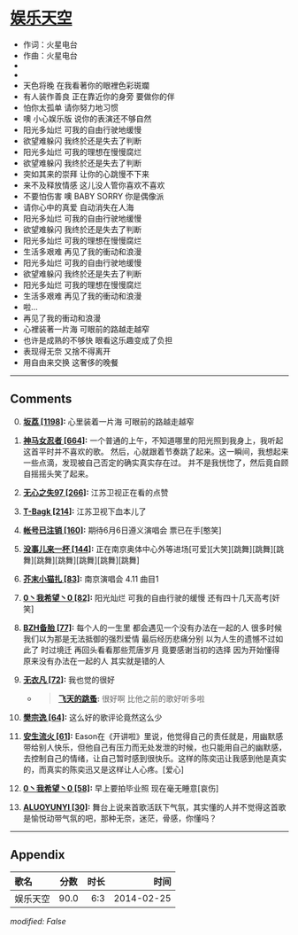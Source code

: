 # [娱乐天空](https://music.163.com/song?id=28282243)

* 作词：火星电台
* 作曲：火星电台
*
*
* 天色将晚 在我看著你的眼裡色彩斑斕
* 有人装作善良 正在靠近你的身旁 要做你的伴
* 怕你太孤单 请你努力地习惯
* 噢 小心娱乐版 说你的表演还不够自然
* 阳光多灿烂 可我的自由行驶地缓慢
* 欲望难躲闪 我终於还是失去了判断
* 阳光多灿烂 可我的理想在慢慢腐烂
* 欲望难躲闪 我终於还是失去了判断
* 突如其来的崇拜 让你的心跳慢不下来
* 来不及释放情感 这儿没人管你喜欢不喜欢
* 不要怕伤害 噢 BABY SORRY 你是偶像派
* 请你心中的真爱 自动消失在人海
* 阳光多灿烂 可我的自由行驶地缓慢
* 欲望难躲闪 我终於还是失去了判断
* 阳光多灿烂 可我的理想在慢慢腐烂
* 生活多艰难 再见了我的衝动和浪漫
* 阳光多灿烂 可我的自由行驶地缓慢
* 欲望难躲闪 我终於还是失去了判断
* 阳光多灿烂 可我的理想在慢慢腐烂
* 生活多艰难 再见了我的衝动和浪漫
* 啦…
* 再见了我的衝动和浪漫
* 心裡装著一片海 可眼前的路越走越窄
* 也许是成熟的不够快 眼看这乐趣变成了负担
* 表现得无奈 又捨不得离开
* 用自由来交换 这奢侈的晚餐


---

## Comments
0. **[坂荔 \[1198\]](https://music.163.com/#/user/home?id=3836171):** 心里装着一片海 可眼前的路越走越窄

1. **[神马女忍者 \[664\]](https://music.163.com/#/user/home?id=47791122):** 一个普通的上午，不知道哪里的阳光照到我身上，我听起这首平时并不喜欢的歌。 然后，心就跟着节奏跳了起来。这一瞬间，我想起来一些点滴，发现被自己否定的确实真实存在过。 并不是我恍惚了，然后竟自顾自摇摇头笑了起来。

2. **[无心之失97 \[266\]](https://music.163.com/#/user/home?id=44805294):** 江苏卫视正在看的点赞

3. **[T-Bagk \[214\]](https://music.163.com/#/user/home?id=43537570):**  江苏卫视下血本儿了

4. **[帐号已注销 \[160\]](https://music.163.com/#/user/home?id=27939693):** 期待6月6日遵义演唱会  票已在手[憨笑]

5. **[没事儿来一杯 \[144\]](https://music.163.com/#/user/home?id=57834807):** 正在南京奥体中心外等进场[可爱][大笑][跳舞][跳舞][跳舞][跳舞][跳舞][跳舞][跳舞][跳舞]

6. **[芥末小猫扎 \[83\]](https://music.163.com/#/user/home?id=16463741):** 南京演唱会  4.11 曲目1 

7. **[0丶我希望丶0 \[82\]](https://music.163.com/#/user/home?id=446843956):** 阳光灿烂     可我的自由行驶的缓慢        还有四十几天高考[奸笑]

8. **[BZH备胎 \[77\]](https://music.163.com/#/user/home?id=453244095):** 每个人的一生里  都会遇见一个没有办法在一起的人  很多时候  我们以为那是无法抵御的强烈爱情  最后经历悲痛分别  以为人生的遗憾不过如此了  时过境迁 再回头看看那些荒唐岁月  竟要感谢当初的选择  因为开始懂得  原来没有办法在一起的人  其实就是错的人

9. **[无衣凡 \[72\]](https://music.163.com/#/user/home?id=37410959):** 我也觉的很好
	* > **[飞天的跳蚤](https://music.163.com/#/user/home?id=9138468):** 很好啊  比他之前的歌好听多啦

10. **[樊宗逸 \[64\]](https://music.163.com/#/user/home?id=369633442):** 这么好的歌评论竟然这么少

11. **[安生流火 \[61\]](https://music.163.com/#/user/home?id=632645301):** Eason在《开讲啦》里说，他觉得自己的责任就是，用幽默感带给别人快乐，但他自己有压力而无处发泄的时候，也只能用自己的幽默感，去控制自己的情绪，让自己暂时感到很快乐。这样的陈奕迅让我感到他是真实的，而真实的陈奕迅又是这样让人心疼。[爱心]

12. **[0丶我希望丶0 \[58\]](https://music.163.com/#/user/home?id=446843956):** 早上要拍毕业照  现在毫无睡意[哀伤]

13. **[ALUOYUNYI \[30\]](https://music.163.com/#/user/home?id=260014151):** 舞台上说来首歌活跃下气氛，其实懂的人并不觉得这首歌是愉悦动带气氛的吧，那种无奈，迷茫，骨感，你懂吗？



---

## Appendix

|歌名|分数|时长|时间|
|:---|:---:|---:|---:|
|娱乐天空|90.0|6:3|2014-02-25

*modified: False*